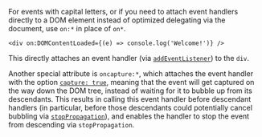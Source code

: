 <Title>on:* and oncapture:*</Title>

For events with capital letters, or if you need to attach event handlers directly to a DOM element instead of optimized delegating via the document, use `on:*` in place of `on*`.

```tsx
<div on:DOMContentLoaded={(e) => console.log('Welcome!')} />
```

This directly attaches an event handler (via [`addEventListener`](https://developer.mozilla.org/en-US/docs/Web/API/EventTarget/addEventListener)) to the `div`.

Another special attribute is `oncapture:*`, which attaches the event handler with the option [`capture: true`](https://developer.mozilla.org/en-US/docs/Web/API/EventTarget/addEventListener#capture), meaning that the event will get captured on the way down the DOM tree, instead of waiting for it to bubble up from its descendants. This results in calling this event handler before descendant handlers (in particular, before those descendants could potentially cancel bubbling via [`stopPropagation`](https://developer.mozilla.org/en-US/docs/Web/API/Event/stopPropagation)), and enables the handler to stop the event from descending via `stopPropagation`.
